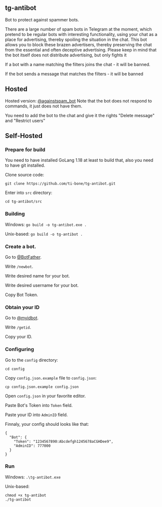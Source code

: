 ## tg-antibot
Bot to protect against spammer bots.

There are a large number of spam bots in Telegram at the moment, which pretend to be regular bots with interesting functionality, using your chat as a place for advertising, thereby spoiling the situation in the chat. This bot allows you to block these brazen advertisers, thereby preserving the chat from the essential and often deceptive advertising. Please keep in mind that the bot itself does not distribute advertising, but only fights it

If a bot with a name matching the filters joins the chat - it will be banned.

If the bot sends a message that matches the filters - it will be banned

## Hosted
Hosted version: [@againstspam_bot](http://t.me/againstspam_bot)
Note that the bot does not respond to commands, it just does not have them.

You need to add the bot to the chat and give it the rights "Delete message" and "Restrict users"

## Self-Hosted
### Prepare for build

You need to have installed GoLang 1.18 at least to build that, also you need to have git installed.

Clone source code:

`git clone https://github.com/ti-bone/tg-antibot.git`

Enter into `src` directory:

`cd tg-antibot/src`

### Building
Windows: 
`go build -o tg-antibot.exe .`

Unix-based:
`go build -o tg-antibot .`

### Create a bot.
Go to [@BotFather](https://t.me/BotFather).

Write `/newbot`.

Write desired name for your bot.

Write desired username for your bot.

Copy Bot Token.

### Obtain your ID
Go to [@myidbot](https://t.me/myidbot).

Write `/getid`.

Copy your ID.

### Configuring

Go to the `config` directory:

`cd config`

Copy `config.json.example` file to `config.json`:

`cp config.json.example config.json`

Open `config.json` in your favorite editor.

Paste Bot's Token into `Token` field.

Paste your ID into `AdminID` field.

Finnaly, your config should looks like that:
```
{
  "Bot": {
    "Token": "1234567890:Abcdefgh1245678aCGHDee9",
    "AdminID": 777000
  }
}
```

### Run
Windows:
`.\tg-antibot.exe`

Unix-based:
```
chmod +x tg-antibot
./tg-antibot
```

